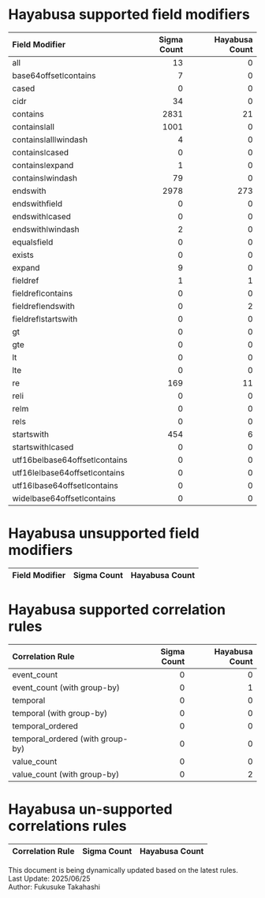 # Hayabusa supported field modifiers
| Field Modifier                |   Sigma Count |   Hayabusa Count |
|:------------------------------|--------------:|-----------------:|
| all                           |            13 |                0 |
| base64offsetǀcontains         |             7 |                0 |
| cased                         |             0 |                0 |
| cidr                          |            34 |                0 |
| contains                      |          2831 |               21 |
| containsǀall                  |          1001 |                0 |
| containsǀallǀwindash          |             4 |                0 |
| containsǀcased                |             0 |                0 |
| containsǀexpand               |             1 |                0 |
| containsǀwindash              |            79 |                0 |
| endswith                      |          2978 |              273 |
| endswithfield                 |             0 |                0 |
| endswithǀcased                |             0 |                0 |
| endswithǀwindash              |             2 |                0 |
| equalsfield                   |             0 |                0 |
| exists                        |             0 |                0 |
| expand                        |             9 |                0 |
| fieldref                      |             1 |                1 |
| fieldrefǀcontains             |             0 |                0 |
| fieldrefǀendswith             |             0 |                2 |
| fieldrefǀstartswith           |             0 |                0 |
| gt                            |             0 |                0 |
| gte                           |             0 |                0 |
| lt                            |             0 |                0 |
| lte                           |             0 |                0 |
| re                            |           169 |               11 |
| reǀi                          |             0 |                0 |
| reǀm                          |             0 |                0 |
| reǀs                          |             0 |                0 |
| startswith                    |           454 |                6 |
| startswithǀcased              |             0 |                0 |
| utf16beǀbase64offsetǀcontains |             0 |                0 |
| utf16leǀbase64offsetǀcontains |             0 |                0 |
| utf16ǀbase64offsetǀcontains   |             0 |                0 |
| wideǀbase64offsetǀcontains    |             0 |                0 |

# Hayabusa unsupported field modifiers
| Field Modifier   | Sigma Count   | Hayabusa Count   |
|------------------|---------------|------------------|

# Hayabusa supported correlation rules
| Correlation Rule                 |   Sigma Count |   Hayabusa Count |
|:---------------------------------|--------------:|-----------------:|
| event_count                      |             0 |                0 |
| event_count (with group-by)      |             0 |                1 |
| temporal                         |             0 |                0 |
| temporal (with group-by)         |             0 |                0 |
| temporal_ordered                 |             0 |                0 |
| temporal_ordered (with group-by) |             0 |                0 |
| value_count                      |             0 |                0 |
| value_count (with group-by)      |             0 |                2 |

# Hayabusa un-supported correlations rules
| Correlation Rule   | Sigma Count   | Hayabusa Count   |
|--------------------|---------------|------------------|

This document is being dynamically updated based on the latest rules.  
Last Update: 2025/06/25  
Author: Fukusuke Takahashi